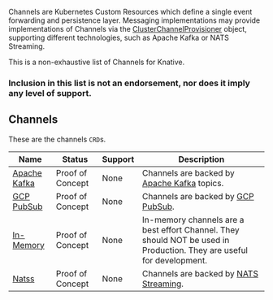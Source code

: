 <!--
This is a generated file and should not be changed manually. All changes should follow the
procedure:

1. Update the information in [`channels.yaml`](channels.yaml).

2. Run the generator tool:
    ```shell
    go run eventing/channels/generator/main.go
    ```
-->

Channels are Kubernetes Custom Resources which define a single event forwarding
and persistence layer. Messaging implementations may provide implementations of
Channels via the
[ClusterChannelProvisioner](https://github.com/knative/eventing/blob/master/pkg/apis/eventing/v1alpha1/cluster_channel_provisioner_types.go#L35)
object, supporting different technologies, such as Apache Kafka or NATS
Streaming.

This is a non-exhaustive list of Channels for Knative.

### Inclusion in this list is not an endorsement, nor does it imply any level of support.

## Channels

These are the channels `CRD`s.

| Name                                                                                               | Status           | Support | Description                                                                                                           |
| -------------------------------------------------------------------------------------------------- | ---------------- | ------- | --------------------------------------------------------------------------------------------------------------------- |
| [Apache Kafka](https://github.com/knative/eventing/tree/master/contrib/kafka/config)               | Proof of Concept | None    | Channels are backed by [Apache Kafka](http://kafka.apache.org/) topics.                                               |
| [GCP PubSub](https://github.com/knative/eventing/tree/master/contrib/gcppubsub/config)             | Proof of Concept | None    | Channels are backed by [GCP PubSub](https://cloud.google.com/pubsub/).                                                |
| [In-Memory](https://github.com/knative/eventing/tree/master/config/provisioners/in-memory-channel) | Proof of Concept | None    | In-memory channels are a best effort Channel. They should NOT be used in Production. They are useful for development. |
| [Natss](https://github.com/knative/eventing/tree/master/contrib/natss/config)                      | Proof of Concept | None    | Channels are backed by [NATS Streaming](https://github.com/nats-io/nats-streaming-server#configuring).                |

